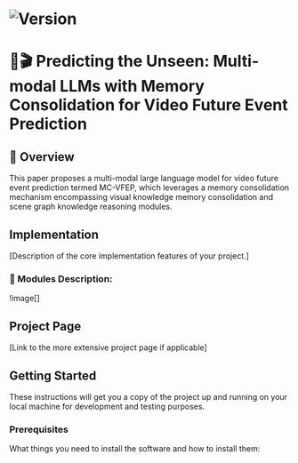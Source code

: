 # ![Version](https://img.shields.io/badge/version-1.0.0-blue.svg) 

# 🔗🎬 Predicting the Unseen: Multi-modal LLMs with Memory Consolidation for Video Future Event Prediction

## 🔎 Overview 
This paper proposes a multi-modal large language model for video future event prediction termed MC-VFEP, which leverages a memory consolidation mechanism encompassing visual knowledge memory consolidation and scene graph knowledge reasoning modules.

## Implementation
[Description of the core implementation features of your project.]

### 📝 Modules Description:
!image[]

## Project Page
[Link to the more extensive project page if applicable]

## Getting Started
These instructions will get you a copy of the project up and running on your local machine for development and testing purposes.

### Prerequisites
What things you need to install the software and how to install them:
